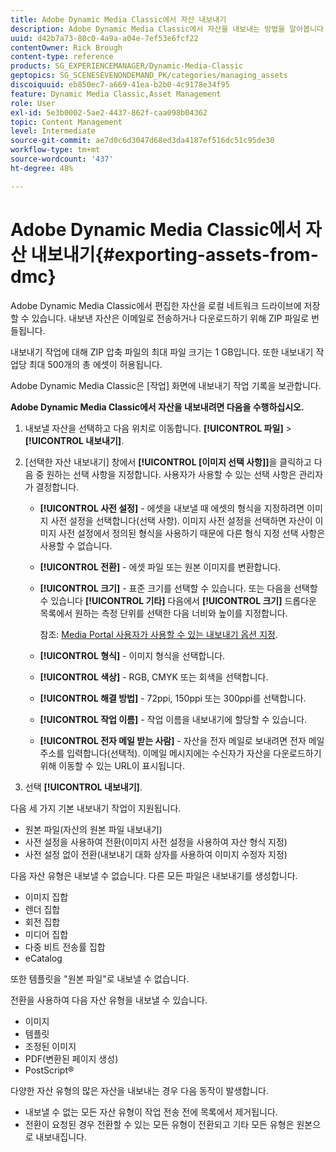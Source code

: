 ```yaml
---
title: Adobe Dynamic Media Classic에서 자산 내보내기
description: Adobe Dynamic Media Classic에서 자산을 내보내는 방법을 알아봅니다.
uuid: d42b7a73-80c0-4a9a-a04e-7ef53e6fcf22
contentOwner: Rick Brough
content-type: reference
products: SG_EXPERIENCEMANAGER/Dynamic-Media-Classic
geptopics: SG_SCENESEVENONDEMAND_PK/categories/managing_assets
discoiquuid: eb850ec7-a669-41ea-b2b0-4c9178e34f95
feature: Dynamic Media Classic,Asset Management
role: User
exl-id: 5e3b0002-5ae2-4437-862f-caa098b04362
topic: Content Management
level: Intermediate
source-git-commit: ae7d0c6d3047d68ed3da4187ef516dc51c95de30
workflow-type: tm+mt
source-wordcount: '437'
ht-degree: 48%

---
```


# Adobe Dynamic Media Classic에서 자산 내보내기{#exporting-assets-from-dmc}

Adobe Dynamic Media Classic에서 편집한 자산을 로컬 네트워크 드라이브에 저장할 수 있습니다. 내보낸 자산은 이메일로 전송하거나 다운로드하기 위해 ZIP 파일로 번들됩니다.

내보내기 작업에 대해 ZIP 압축 파일의 최대 파일 크기는 1 GB입니다. 또한 내보내기 작업당 최대 500개의 총 에셋이 허용됩니다.

Adobe Dynamic Media Classic은 [작업] 화면에 내보내기 작업 기록을 보관합니다.

**Adobe Dynamic Media Classic에서 자산을 내보내려면 다음을 수행하십시오.**

1. 내보낼 자산을 선택하고 다음 위치로 이동합니다. **[!UICONTROL 파일]** > **[!UICONTROL 내보내기]**.
1. [선택한 자산 내보내기] 창에서 **[!UICONTROL [이미지 선택 사항]]**&#x200B;을 클릭하고 다음 중 원하는 선택 사항을 지정합니다. 사용자가 사용할 수 있는 선택 사항은 관리자가 결정합니다.

   * **[!UICONTROL 사전 설정]** - 에셋을 내보낼 때 에셋의 형식을 지정하려면 이미지 사전 설정을 선택합니다(선택 사항). 이미지 사전 설정을 선택하면 자산이 이미지 사전 설정에서 정의된 형식을 사용하기 때문에 다른 형식 지정 선택 사항은 사용할 수 없습니다.

   * **[!UICONTROL 전환]** - 에셋 파일 또는 원본 이미지를 변환합니다.

   * **[!UICONTROL 크기]** - 표준 크기를 선택할 수 있습니다. 또는 다음을 선택할 수 있습니다 **[!UICONTROL 기타]** 다음에서 **[!UICONTROL 크기]** 드롭다운 목록에서 원하는 측정 단위를 선택한 다음 너비와 높이를 지정합니다.

     참조: [Media Portal 사용자가 사용할 수 있는 내보내기 옵션 지정](specifying-export-options-available-media.md#specifying_export_options_available_to_media_portal_users).

   * **[!UICONTROL 형식]** - 이미지 형식을 선택합니다.

   * **[!UICONTROL 색상]** - RGB, CMYK 또는 회색을 선택합니다.

   * **[!UICONTROL 해결 방법]** - 72ppi, 150ppi 또는 300ppi를 선택합니다.

   * **[!UICONTROL 작업 이름]** - 작업 이름을 내보내기에 할당할 수 있습니다.

   * **[!UICONTROL 전자 메일 받는 사람]** - 자산을 전자 메일로 보내려면 전자 메일 주소를 입력합니다(선택적). 이메일 메시지에는 수신자가 자산을 다운로드하기 위해 이동할 수 있는 URL이 표시됩니다.

1. 선택 **[!UICONTROL 내보내기]**.

다음 세 가지 기본 내보내기 작업이 지원됩니다.

* 원본 파일(자산의 원본 파일 내보내기)
* 사전 설정을 사용하여 전환(이미지 사전 설정을 사용하여 자산 형식 지정)
* 사전 설정 없이 전환(내보내기 대화 상자를 사용하여 이미지 수정자 지정)

다음 자산 유형은 내보낼 수 없습니다. 다른 모든 파일은 내보내기를 생성합니다.

* 이미지 집합
* 렌더 집합
* 회전 집합
* 미디어 집합
* 다중 비트 전송률 집합
* eCatalog

또한 템플릿을 &quot;원본 파일&quot;로 내보낼 수 없습니다.

전환을 사용하여 다음 자산 유형을 내보낼 수 있습니다.

* 이미지
* 템플릿
* 조정된 이미지
* PDF(변환된 페이지 생성)
* PostScript®

다양한 자산 유형의 많은 자산을 내보내는 경우 다음 동작이 발생합니다.

* 내보낼 수 없는 모든 자산 유형이 작업 전송 전에 목록에서 제거됩니다.
* 전환이 요청된 경우 전환할 수 있는 모든 유형이 전환되고 기타 모든 유형은 원본으로 내보내집니다.
